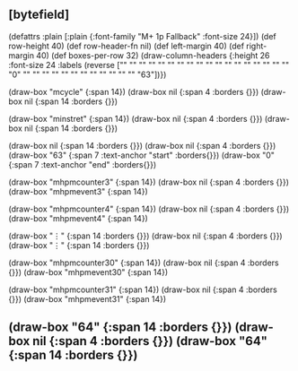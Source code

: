 ## [bytefield]

(defattrs :plain [:plain {:font-family "M+ 1p Fallback" :font-size 24}])
(def row-height 40)
(def row-header-fn nil)
(def left-margin 40)
(def right-margin 40)
(def boxes-per-row 32)
(draw-column-headers {:height 26 :font-size 24 :labels (reverse ["" "" "" "" "" "" "" "" "" "" "" "" "" "" "" "" "" "" "0" "" "" "" "" "" "" "" "" "" "" "" "" "63"])})

(draw-box "mcycle" {:span 14})
(draw-box nil {:span 4 :borders {}})
(draw-box nil {:span 14 :borders {}})

(draw-box "minstret" {:span 14})
(draw-box nil {:span 4 :borders {}})
(draw-box nil {:span 14 :borders {}})

(draw-box nil {:span 14 :borders {}})
(draw-box nil {:span 4 :borders {}})
(draw-box "63" {:span 7 :text-anchor "start" :borders{}})
(draw-box "0" {:span 7 :text-anchor "end" :borders{}})

(draw-box "mhpmcounter3" {:span 14})
(draw-box nil {:span 4 :borders {}})
(draw-box "mhpmevent3" {:span 14})

(draw-box "mhpmcounter4" {:span 14})
(draw-box nil {:span 4 :borders {}})
(draw-box "mhpmevent4" {:span 14})

(draw-box "⋮" {:span 14 :borders {}})
(draw-box nil {:span 4 :borders {}})
(draw-box "⋮" {:span 14 :borders {}})

(draw-box "mhpmcounter30" {:span 14})
(draw-box nil {:span 4 :borders {}})
(draw-box "mhpmevent30" {:span 14})

(draw-box "mhpmcounter31" {:span 14})
(draw-box nil {:span 4 :borders {}})
(draw-box "mhpmevent31" {:span 14})

(draw-box "64" {:span 14 :borders {}})
(draw-box nil {:span 4 :borders {}})
(draw-box "64" {:span 14 :borders {}})
-----------------------------------------------------------------------------------------
